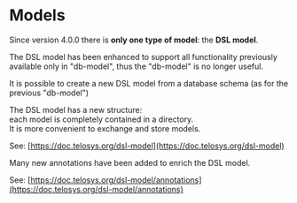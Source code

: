 # Models

Since version 4.0.0 there is **only one type of model**: the **DSL model**.&#x20;

The DSL model has been enhanced to support all functionality previously available only in "db-model", thus the "db-model" is no longer useful.&#x20;

It is possible to create a new DSL model from a database schema (as for the previous "db-model")&#x20;

The DSL model has a new structure: \
each model is completely contained in a directory. \
It is more convenient to exchange and store models.&#x20;

See: [https://doc.telosys.org/dsl-model](https://doc.telosys.org/dsl-model)

Many new annotations have been added to enrich the DSL model.&#x20;

See: [https://doc.telosys.org/dsl-model/annotations](https://doc.telosys.org/dsl-model/annotations)
